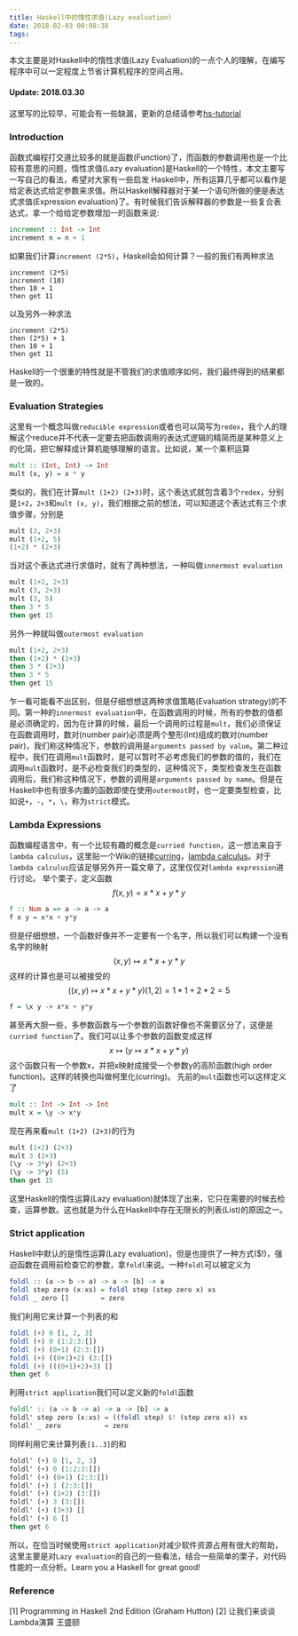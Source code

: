 ```yaml
---
title: Haskell中的惰性求值(Lazy evaluation)
date: 2018-02-03 00:08:38
tags:
---
```


本文主要是对Haskell中的惰性求值(Lazy Evaluation)的一点个人的理解，在编写程序中可以一定程度上节省计算机程序的空间占用。
<!--more-->

#### Update: 2018.03.30
这里写的比较早，可能会有一些缺漏，更新的总结请参考[hs-tutorial](https://higuoxing.com/hs-tutorial)

### Introduction
函数式编程打交道比较多的就是函数(Function)了，而函数的参数调用也是一个比较有意思的问题，惰性求值(Lazy evaluation)是Haskell的一个特性，本文主要写一写自己的看法，希望对大家有一些启发
Haskell中，所有运算几乎都可以看作是给定表达式给定参数来求值。所以Haskell解释器对于某一个语句所做的便是表达式求值(Expression evaluation)了。有时候我们告诉解释器的参数是一些复合表达式，拿一个给给定参数增加一的函数来说:
```haskell
increment :: Int -> Int
increment n = n + 1
```
如果我们计算`increment (2*5)`，Haskell会如何计算？一般的我们有两种求法
```
increment (2*5)
increment (10)
then 10 + 1
then get 11
```
以及另外一种求法
```
increment (2*5)
then (2*5) + 1
then 10 + 1
then get 11
```
Haskell的一个很重的特性就是不管我们的求值顺序如何，我们最终得到的结果都是一致的。
### Evaluation Strategies
这里有一个概念叫做`reducible expression`或者也可以简写为`redex`，我个人的理解这个reduce并不代表一定要去把函数调用的表达式逻辑的精简而是某种意义上的化简，把它解释成计算机能够理解的语言。比如说，某一个乘积运算
```haskell
mult :: (Int, Int) -> Int
mult (x, y) = x * y
```
类似的，我们在计算`mult (1+2) (2+3)`时，这个表达式就包含着3个`redex`，分别是`1+2`，`2+3`和`mult (x, y)`，我们根据之前的想法，可以知道这个表达式有三个求值步骤，分别是
```haskell
mult (3, 2+3)
mult (1+2, 5)
(1+2) * (2+3)
```
当对这个表达式进行求值时，就有了两种想法，一种叫做`innermost evaluation`
```haskell
mult (1+2, 2+3)
mult (3, 2+3)
mult (3, 5)
then 3 * 5
then get 15
```
另外一种就叫做`outermost evaluation`
```haskell
mult (1+2, 2+3)
then (1+2) * (2+3)
then 3 * (2+3)
then 3 * 5
then get 15
```
乍一看可能看不出区别，但是仔细想想这两种求值策略(Evaluation strategy)的不同。第一种的`innermost evaluation`中，在函数调用的时候，所有的参数的值都是必须确定的，因为在计算的时候，最后一个调用的过程是`mult`，我们必须保证在函数调用时，数对(number pair)必须是两个整形(Int)组成的数对(number pair)，我们称这种情况下，参数的调用是`arguments passed by value`。第二种过程中，我们在调用`mult`函数时，是可以暂时不必考虑我们的参数的值的，我们在调用`mult`函数时，是不必检查我们的类型的，这种情况下，类型检查发生在函数调用后，我们称这种情况下，参数的调用是`arguments passed by name`。但是在Haskell中也有很多内置的函数即使在使用`outermost`时，也一定要类型检查，比如说`+`，`-`，`*`，`\`，称为`strict`模式。

### Lambda Expressions
函数编程语言中，有一个比较有趣的概念是`curried function`，这一想法来自于`lambda calculus`，这里贴一个Wiki的链接[curring](https://en.wikipedia.org/wiki/Currying)，[lambda calculus](https://en.wikipedia.org/wiki/Lambda_calculus)。对于`lambda calculus`应该足够另外开一篇文章了，这里仅仅对`lambda expression`进行讨论。
举个栗子，定义函数$$f(x,y) = x * x + y * y$$
```haskell
f :: Num a => a -> a -> a
f x y = x*x + y*y
```
但是仔细想想，一个函数好像并不一定要有一个名字，所以我们可以构建一个没有名字的映射$$(x,y) \mapsto x*x + y*y$$ 这样的计算也是可以被接受的$$((x,y)\mapsto x*x + y*y)(1,2)=1*1+2*2=5$$
```haskell
f = \x y -> x*x + y*y
```
甚至再大胆一些，多参数函数与一个参数的函数好像也不需要区分了，这便是`curried function`了。我们可以让多个参数的函数变成这样$$x \mapsto (y \mapsto x*x + y*y)$$这个函数只有一个参数x，并把x映射成接受一个参数y的高阶函数(high order function)。这样的转换也叫做柯里化(curring)。
先前的`mult`函数也可以这样定义了
```haskell
mult :: Int -> Int -> Int
mult x = \y -> x*y
```
现在再来看`mult (1+2) (2+3)`的行为
```haskell
mult (1+2) (2+3)
mult 3 (2+3)
(\y -> 3*y) (2+3)
(\y -> 3*y) (5)
then get 15
```
这里Haskell的惰性运算(Lazy evaluation)就体现了出来，它只在需要的时候去检查，运算参数。这也就是为什么在Haskell中存在无限长的列表(List)的原因之一。

### Strict application
Haskell中默认的是惰性运算(Lazy evaluation)，但是也提供了一种方式($!)，强迫函数在调用前检查它的参数，拿`foldl`来说。一种`foldl`可以被定义为
```haskell
foldl :: (a -> b -> a) -> a -> [b] -> a
foldl step zero (x:xs) = foldl step (step zero x) xs
foldl _ zero []        = zero
```
我们利用它来计算一个列表的和
```haskell
foldl (+) 0 [1, 2, 3]
foldl (+) 0 (1:2:3:[])
foldl (+) (0+1) (2:3:[])
foldl (+) ((0+1)+2) (3:[])
foldl (+) (((0+1)+2)+3) []
then get 6
```
利用`strict application`我们可以定义新的`foldl`函数
```haskell
foldl' :: (a -> b -> a) -> a -> [b] -> a
foldl' step zero (x:xs) = ((foldl step) $! (step zero x)) xs
foldl' _ zero           = zero
```
同样利用它来计算列表`[1..3]`的和
```haskell
foldl' (+) 0 [1, 2, 3]
foldl' (+) 0 (1:2:3:[])
foldl' (+) (0+1) (2:3:[])
foldl' (+) 1 (2:3:[])
foldl' (+) (1+2) (3:[])
foldl' (+) 3 (3:[])
foldl' (+) (3+3) []
foldl' (+) 6 []
then get 6
```
所以，在恰当时候使用`strict application`对减少软件资源占用有很大的帮助，这里主要是对`Lazy evaluation`的自己的一些看法，结合一些简单的栗子，对代码性能的一点分析。Learn you a Haskell for great good!
### Reference
[1] Programming in Haskell 2nd Edition (Graham Hutton)
[2] 让我们来谈谈Lambda演算 王盛颐
